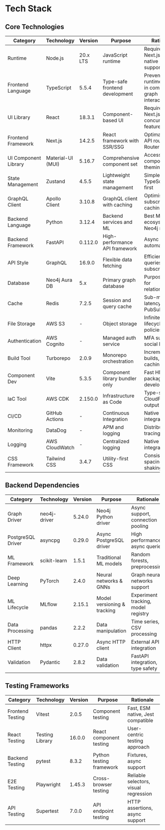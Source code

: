 # Tech Stack

## Core Technologies

| Category | Technology | Version | Purpose | Rationale |
|----------|------------|---------|---------|-----------|
| Runtime | Node.js | 20.x LTS | JavaScript runtime | Required for Next.js 14, native ESM support |
| Frontend Language | TypeScript | 5.5.4 | Type-safe frontend development | Prevents runtime errors in complex graph interactions |
| UI Library | React | 18.3.1 | Component-based UI | Required by Next.js, concurrent features |
| Frontend Framework | Next.js | 14.2.5 | React framework with SSR/SSG | Optimal SEO, API routes, App Router |
| UI Component Library | Material-UI (MUI) | 5.16.7 | Comprehensive component set | Accessible components, theming |
| State Management | Zustand | 4.5.5 | Lightweight state management | Simple API, TypeScript-first |
| GraphQL Client | Apollo Client | 3.10.8 | GraphQL client with caching | Optimistic UI, subscriptions, caching |
| Backend Language | Python | 3.12.4 | Backend services and ML | Best ML ecosystem, Neo4j maturity |
| Backend Framework | FastAPI | 0.112.0 | High-performance API framework | Async support, automatic docs |
| API Style | GraphQL | 16.9.0 | Flexible data fetching | Efficient graph queries, subscriptions |
| Database | Neo4j Aura DB | 5.x | Primary graph database | Purpose-built for relationships |
| Cache | Redis | 7.2.5 | Session and query cache | Sub-ms latency, PubSub |
| File Storage | AWS S3 | - | Object storage | Infinite scale, lifecycle policies |
| Authentication | AWS Cognito | - | Managed auth service | MFA support, social logins |
| Build Tool | Turborepo | 2.0.9 | Monorepo orchestration | Incremental builds, remote caching |
| Component Dev | Vite | 5.3.5 | Component library bundler only | Fast HMR for UI package development |
| IaC Tool | AWS CDK | 2.150.0 | Infrastructure as Code | Type-safe, CloudFormation output |
| CI/CD | GitHub Actions | - | Continuous Integration | Native GitHub integration |
| Monitoring | DataDog | - | APM and logging | Distributed tracing, metrics |
| Logging | AWS CloudWatch | - | Centralized logging | Native AWS integration |
| CSS Framework | Tailwind CSS | 3.4.7 | Utility-first CSS | Consistent spacing, tree-shaking |

## Backend Dependencies

| Category | Technology | Version | Purpose | Rationale |
|----------|------------|---------|---------|-----------|
| Graph Driver | neo4j-driver | 5.24.0 | Neo4j Python driver | Async support, connection pooling |
| PostgreSQL Driver | asyncpg | 0.29.0 | Async PostgreSQL driver | High performance async queries |
| ML Framework | scikit-learn | 1.5.1 | Traditional ML models | Random forests, preprocessing |
| Deep Learning | PyTorch | 2.4.0 | Neural networks & GNNs | Graph neural networks support |
| ML Lifecycle | MLflow | 2.15.1 | Model versioning & tracking | Experiment tracking, model registry |
| Data Processing | pandas | 2.2.2 | Data manipulation | Time series, CSV processing |
| HTTP Client | httpx | 0.27.0 | Async HTTP client | External API integration |
| Validation | Pydantic | 2.8.2 | Data validation | FastAPI integration, type safety |

## Testing Frameworks

| Category | Technology | Version | Purpose | Rationale |
|----------|------------|---------|---------|-----------|
| Frontend Testing | Vitest | 2.0.5 | Component testing | Fast, ESM native, Jest compatible |
| React Testing | Testing Library | 16.0.0 | React component testing | User-centric testing approach |
| Backend Testing | pytest | 8.3.2 | Python testing framework | Fixtures, async support |
| E2E Testing | Playwright | 1.45.3 | Cross-browser testing | Reliable selectors, visual regression |
| API Testing | Supertest | 7.0.0 | API endpoint testing | HTTP assertions, async support |
